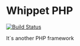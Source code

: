 Whippet PHP
===========
[![Build Status](https://secure.travis-ci.org/caferrari/WhippetPHP.png?branch=master)](http://travis-ci.org/caferrari/WhippetPHP)

It`s another PHP framework